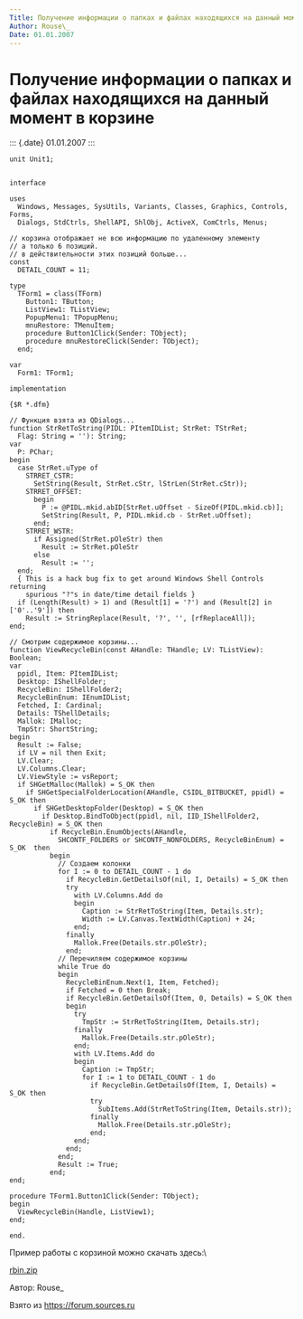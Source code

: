```yaml
---
Title: Получение информации о папках и файлах находящихся на данный момент в корзине
Author: Rouse\_
Date: 01.01.2007
---
```


Получение информации о папках и файлах находящихся на данный момент в корзине
=============================================================================

::: {.date}
01.01.2007
:::

    unit Unit1;

     
    interface
     
    uses
      Windows, Messages, SysUtils, Variants, Classes, Graphics, Controls, Forms,
      Dialogs, StdCtrls, ShellAPI, ShlObj, ActiveX, ComCtrls, Menus;
     
    // корзина отображает не всю информацию по удаленному элементу
    // а только 6 позиций.
    // в действительности этих позиций больше...
    const
      DETAIL_COUNT = 11;
     
    type
      TForm1 = class(TForm)
        Button1: TButton;
        ListView1: TListView;
        PopupMenu1: TPopupMenu;
        mnuRestore: TMenuItem;
        procedure Button1Click(Sender: TObject);
        procedure mnuRestoreClick(Sender: TObject);
      end;
     
    var
      Form1: TForm1;
     
    implementation
     
    {$R *.dfm}
     
    // Функция взята из QDialogs...
    function StrRetToString(PIDL: PItemIDList; StrRet: TStrRet;
      Flag: String = ''): String;
    var
      P: PChar;
    begin
      case StrRet.uType of
        STRRET_CSTR:
          SetString(Result, StrRet.cStr, lStrLen(StrRet.cStr));
        STRRET_OFFSET:
          begin
            P := @PIDL.mkid.abID[StrRet.uOffset - SizeOf(PIDL.mkid.cb)];
            SetString(Result, P, PIDL.mkid.cb - StrRet.uOffset);
          end;
        STRRET_WSTR:
          if Assigned(StrRet.pOleStr) then
            Result := StrRet.pOleStr
          else
            Result := '';
      end;
      { This is a hack bug fix to get around Windows Shell Controls returning
        spurious "?"s in date/time detail fields }
      if (Length(Result) > 1) and (Result[1] = '?') and (Result[2] in ['0'..'9']) then
        Result := StringReplace(Result, '?', '', [rfReplaceAll]);
    end;
     
    // Смотрим содержимое корзины...
    function ViewRecycleBin(const AHandle: THandle; LV: TListView): Boolean;
    var
      ppidl, Item: PItemIDList;
      Desktop: IShellFolder;
      RecycleBin: IShellFolder2;
      RecycleBinEnum: IEnumIDList;
      Fetched, I: Cardinal;
      Details: TShellDetails;
      Mallok: IMalloc;
      TmpStr: ShortString;
    begin
      Result := False;
      if LV = nil then Exit;
      LV.Clear;
      LV.Columns.Clear;
      LV.ViewStyle := vsReport;
      if SHGetMalloc(Mallok) = S_OK then
        if SHGetSpecialFolderLocation(AHandle, CSIDL_BITBUCKET, ppidl) = S_OK then
          if SHGetDesktopFolder(Desktop) = S_OK then
            if Desktop.BindToObject(ppidl, nil, IID_IShellFolder2, RecycleBin) = S_OK then
              if RecycleBin.EnumObjects(AHandle,
                SHCONTF_FOLDERS or SHCONTF_NONFOLDERS, RecycleBinEnum) = S_OK  then
              begin
                // Создаем колонки
                for I := 0 to DETAIL_COUNT - 1 do
                  if RecycleBin.GetDetailsOf(nil, I, Details) = S_OK then
                  try
                    with LV.Columns.Add do
                    begin
                      Caption := StrRetToString(Item, Details.str);
                      Width := LV.Canvas.TextWidth(Caption) + 24;
                    end;
                  finally
                    Mallok.Free(Details.str.pOleStr);
                  end;
                // Перечиляем содержимое корзины
                while True do
                begin
                  RecycleBinEnum.Next(1, Item, Fetched);
                  if Fetched = 0 then Break;
                  if RecycleBin.GetDetailsOf(Item, 0, Details) = S_OK then
                  begin
                    try
                      TmpStr := StrRetToString(Item, Details.str);
                    finally
                      Mallok.Free(Details.str.pOleStr);
                    end;
                    with LV.Items.Add do
                    begin
                      Caption := TmpStr;
                      for I := 1 to DETAIL_COUNT - 1 do
                        if RecycleBin.GetDetailsOf(Item, I, Details) = S_OK then
                        try
                          SubItems.Add(StrRetToString(Item, Details.str));
                        finally
                          Mallok.Free(Details.str.pOleStr);
                        end;
                    end;
                  end;
                end;
                Result := True;
              end;
    end;
     
    procedure TForm1.Button1Click(Sender: TObject);
    begin
      ViewRecycleBin(Handle, ListView1);
    end;      
     
    end.

Пример работы с корзиной можно скачать здесь:\

 

[rbin.zip](/zip/rbin.zip)

Автор: Rouse\_

Взято из <https://forum.sources.ru>
